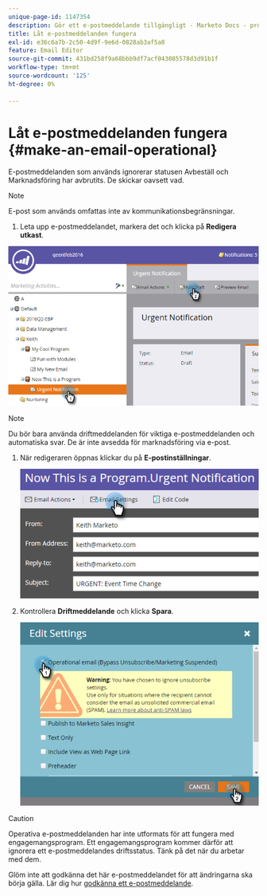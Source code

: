 ```yaml
---
unique-page-id: 1147354
description: Gör ett e-postmeddelande tillgängligt - Marketo Docs - produktdokumentation
title: Låt e-postmeddelanden fungera
exl-id: e36c6a7b-2c50-4d9f-9e6d-0828ab3af5a8
feature: Email Editor
source-git-commit: 431bd258f9a68bbb9df7acf043085578d3d91b1f
workflow-type: tm+mt
source-wordcount: '125'
ht-degree: 0%

---
```


# Låt e-postmeddelanden fungera {#make-an-email-operational}

E-postmeddelanden som används ignorerar statusen Avbeställ och Marknadsföring har avbrutits. De skickar oavsett vad.

>[!NOTE]
>
>E-post som används omfattas inte av kommunikationsbegränsningar.

1. Leta upp e-postmeddelandet, markera det och klicka på **Redigera utkast**.

![](assets/one-1.png)

>[!NOTE]
>
>Du bör bara använda driftmeddelanden för viktiga e-postmeddelanden och automatiska svar. De är inte avsedda för marknadsföring via e-post.

1. När redigeraren öppnas klickar du på **E-postinställningar**.

   ![](assets/two-1.png)

1. Kontrollera **Driftmeddelande** och klicka **Spara**.

   ![](assets/three.png)

>[!CAUTION]
>
>Operativa e-postmeddelanden har inte utformats för att fungera med engagemangsprogram. Ett engagemangsprogram kommer därför att ignorera ett e-postmeddelandes driftsstatus. Tänk på det när du arbetar med dem.

Glöm inte att godkänna det här e-postmeddelandet för att ändringarna ska börja gälla. Lär dig hur  [godkänna ett e-postmeddelande](/help/marketo/product-docs/email-marketing/general/creating-an-email/approve-an-email.md).
